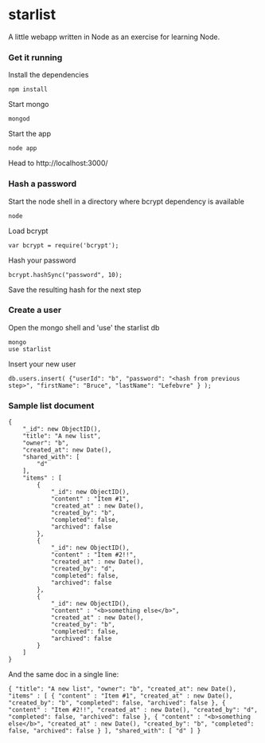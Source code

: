 starlist
========

A little webapp written in Node as an exercise for learning Node.

### Get it running

Install the dependencies

	npm install

Start mongo

	mongod

Start the app

	node app

Head to http://localhost:3000/

### Hash a password

Start the node shell in a directory where bcrypt dependency is available

	node

Load bcrypt

	var bcrypt = require('bcrypt');

Hash your password

	bcrypt.hashSync("password", 10);

Save the resulting hash for the next step

### Create a user

Open the mongo shell and 'use' the starlist db
	
	mongo
	use starlist

Insert your new user

	db.users.insert( {"userId": "b", "password": "<hash from previous step>", "firstName": "Bruce", "lastName": "Lefebvre" } );

### Sample list document

	{
		"_id": new ObjectID(),
		"title": "A new list",
		"owner": "b",
		"created_at": new Date(),
		"shared_with": [ 
			"d"
		],
		"items" : [ 	
			{ 	
				"_id": new ObjectID(),
				"content" : "Item #1", 	
				"created_at" : new Date(),
				"created_by": "b",
				"completed": false,
				"archived": false
			}, 	
			{ 	
				"_id": new ObjectID(),
				"content" : "Item #2!!", 	
				"created_at" : new Date(),
				"created_by": "d",
				"completed": false,
				"archived": false
			}, 	
			{ 	
				"_id": new ObjectID(),
				"content" : "<b>something else</b>", 	
				"created_at" : new Date(),
				"created_by": "b",
				"completed": false,
				"archived": false
			} 
		]
	}

And the same doc in a single line:

 	{ "title": "A new list", "owner": "b", "created_at": new Date(), "items" : [ { "content" : "Item #1", "created_at" : new Date(), "created_by": "b", "completed": false, "archived": false }, { "content" : "Item #2!!", "created_at" : new Date(), "created_by": "d", "completed": false, "archived": false }, { "content" : "<b>something else</b>", "created_at" : new Date(), "created_by": "b", "completed": false, "archived": false } ], "shared_with": [ "d" ] }